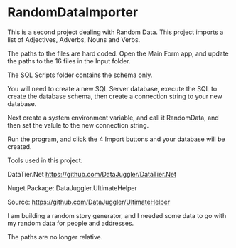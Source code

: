 # RandomDataImporter
This is a second project dealing with Random Data. This project imports a list of Adjectives, Adverbs, Nouns and Verbs.

The paths to the files are hard coded. Open the Main Form app, and update the paths to the 16 files in the Input folder.

The SQL Scripts folder contains the schema only.

You will need to create a new SQL Server database, execute the SQL to create the database schema, then create a 
connection string to your new database.

Next create a system environment variable, and call it RandomData, and then set the valule to the new connection string.

Run the program, and click the 4 Import buttons and your database will be created.


Tools used in this project.

DataTier.Net
https://github.com/DataJuggler/DataTier.Net

Nuget Package:
DataJuggler.UltimateHelper

Source:
https://github.com/DataJuggler/UltimateHelper


I am building a random story generator, and I needed some data to go with my random data for people and addresses.

The paths are no longer relative.